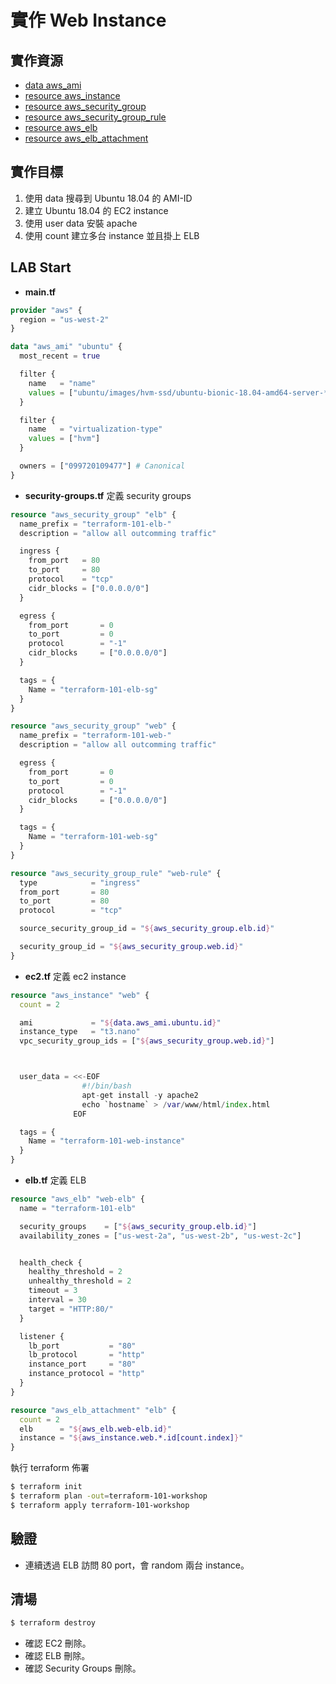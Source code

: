 # 實作 Web Instance

## 實作資源

- [data aws_ami](https://www.terraform.io/docs/providers/aws/d/ami.html)
- [resource aws_instance](https://www.terraform.io/docs/providers/aws/r/instance.html)
- [resource aws_security_group](https://www.terraform.io/docs/providers/aws/r/security_group.html)
- [resource aws_security_group_rule](https://www.terraform.io/docs/providers/aws/r/security_group_rule.html)
- [resource aws_elb](https://www.terraform.io/docs/providers/aws/r/elb.html)
- [resource aws_elb_attachment](https://www.terraform.io/docs/providers/aws/r/elb_attachment.html)


## 實作目標

1. 使用 data 搜尋到 Ubuntu 18.04 的 AMI-ID
2. 建立 Ubuntu 18.04 的 EC2 instance
3. 使用 user data 安裝 apache
4. 使用 count 建立多台 instance 並且掛上 ELB

## LAB Start

- **main.tf**

```terraform
provider "aws" {
  region = "us-west-2"
}

data "aws_ami" "ubuntu" {
  most_recent = true

  filter {
    name   = "name"
    values = ["ubuntu/images/hvm-ssd/ubuntu-bionic-18.04-amd64-server-*"]
  }

  filter {
    name   = "virtualization-type"
    values = ["hvm"]
  }

  owners = ["099720109477"] # Canonical
}
```

- **security-groups.tf** 定義 security groups

```terraform
resource "aws_security_group" "elb" {
  name_prefix = "terraform-101-elb-"
  description = "allow all outcomming traffic"

  ingress {
    from_port   = 80
    to_port     = 80
    protocol    = "tcp"
    cidr_blocks = ["0.0.0.0/0"]
  }

  egress {
    from_port       = 0
    to_port         = 0
    protocol        = "-1"
    cidr_blocks     = ["0.0.0.0/0"]
  }

  tags = {
    Name = "terraform-101-elb-sg"
  }
}

resource "aws_security_group" "web" {
  name_prefix = "terraform-101-web-"
  description = "allow all outcomming traffic"

  egress {
    from_port       = 0
    to_port         = 0
    protocol        = "-1"
    cidr_blocks     = ["0.0.0.0/0"]
  }

  tags = {
    Name = "terraform-101-web-sg"
  }
}

resource "aws_security_group_rule" "web-rule" {
  type            = "ingress"
  from_port       = 80
  to_port         = 80
  protocol        = "tcp"

  source_security_group_id = "${aws_security_group.elb.id}"

  security_group_id = "${aws_security_group.web.id}"
}
```


- **ec2.tf** 定義 ec2 instance

```terraform
resource "aws_instance" "web" {
  count = 2

  ami             = "${data.aws_ami.ubuntu.id}"
  instance_type   = "t3.nano"
  vpc_security_group_ids = ["${aws_security_group.web.id}"]



  user_data = <<-EOF
                #!/bin/bash
                apt-get install -y apache2
                echo `hostname` > /var/www/html/index.html
              EOF

  tags = {
    Name = "terraform-101-web-instance"
  }
}
```

- **elb.tf** 定義 ELB

```terraform
resource "aws_elb" "web-elb" {
  name = "terraform-101-elb"

  security_groups    = ["${aws_security_group.elb.id}"]
  availability_zones = ["us-west-2a", "us-west-2b", "us-west-2c"]


  health_check {
    healthy_threshold = 2
    unhealthy_threshold = 2
    timeout = 3
    interval = 30
    target = "HTTP:80/"
  }

  listener {
    lb_port           = "80"
    lb_protocol       = "http"
    instance_port     = "80"
    instance_protocol = "http"
  }
}

resource "aws_elb_attachment" "elb" {
  count = 2
  elb      = "${aws_elb.web-elb.id}"
  instance = "${aws_instance.web.*.id[count.index]}"
}
```

執行 terraform 佈署

```bash
$ terraform init
$ terraform plan -out=terraform-101-workshop
$ terraform apply terraform-101-workshop
```

## 驗證

- 連續透過 ELB 訪問 80 port，會 random 兩台 instance。

## 清場

```bash
$ terraform destroy
```

- 確認 EC2 刪除。 
- 確認 ELB 刪除。
- 確認 Security Groups 刪除。

